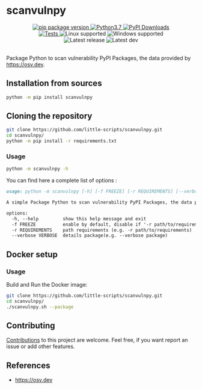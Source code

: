 # scanvulnpy

<div align="center">
  <a target="_blank" rel="noopener noreferrer" href="https://pypi.org/project/scanvulnpy" title="">
    <img  alt="pip package version" src="https://img.shields.io/pypi/v/scanvulnpy?color=informational">
  </a>
  <a target="_blank" rel="noopener noreferrer" href="https://pypi.org/project/scanvulnpy" title="">
    <img alt="Python3.7" src="https://img.shields.io/badge/Python-3.7+-informational">
  </a>
  <a target="_blank" rel="noopener noreferrer" href="https://pypi.org/project/scanvulnpy" title="">
    <img  alt="PyPI Downloads" src="https://img.shields.io/pypi/dm/scanvulnpy.svg?label=PyPI%20downloads">
  </a>
  <br>
  <a target="_blank" rel="noopener noreferrer" href="https://github.com/little-scripts/scanvulnpy/actions/workflows/tests.yml/badge.svg?branch=main" title="">
    <img alt="Tests" src="https://github.com/little-scripts/scanvulnpy/actions/workflows/tests.yml/badge.svg?branch=main">
  </a>
  <img alt="Linux supported" src="https://img.shields.io/badge/linux-supported-success">
  <img alt="Windows supported" src="https://img.shields.io/badge/windows-supported-success">
  <br>
  <img alt="Latest release" src="https://img.shields.io/github/last-commit/little-scripts/scanvulnpy/main?label=latest%20release">
  <img alt="Latest dev" src="https://img.shields.io/github/last-commit/little-scripts/scanvulnpy/dev?label=latest%20dev">
  <br><br>
</div>


Package Python to scan vulnerability PyPI Packages, the data provided by https://osv.dev.


## Installation from sources
```sh
python -m pip install scanvulnpy
```

## Cloning the repository
```sh
git clone https://github.com/little-scripts/scanvulnpy.git
cd scanvulnpy/
python -m pip install -r requirements.txt
```

### Usage
```sh
python -m scanvulnpy -h
```

You can find here a complete list of options :

```markdown
usage: python -m scanvulnpy [-h] [-f FREEZE] [-r REQUIREMENTS] [--verbose VERBOSE]

A simple Package Python to scan vulnerability PyPI Packages, the data provided by https://osv.dev

options:
  -h, --help         show this help message and exit
  -f FREEZE          enable by default, disable if '-r path/to/requirements' is setting
  -r REQUIREMENTS    path requirements (e.g. -r path/to/requirements)
  --verbose VERBOSE  details package(e.g. --verbose package)
```

## Docker setup

### Usage
Build and Run the Docker image:

```sh
git clone https://github.com/little-scripts/scanvulnpy.git
cd scanvulnpy/
./scanvulnpy.sh --package
```

## Contributing
[Contributions](./CONTRIBUTING.md) to this project are welcome. Feel free, if you want report an issue or add other features.


## References
- https://osv.dev
